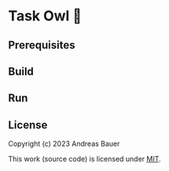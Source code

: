 # Task Owl 🦉

## Prerequisites

## Build

## Run

## License

Copyright (c) 2023 Andreas Bauer

This work (source code) is licensed under  [MIT](./LICENSE).
